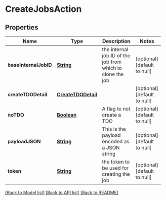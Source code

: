 # CreateJobsAction
## Properties

Name | Type | Description | Notes
------------ | ------------- | ------------- | -------------
**baseInternalJobID** | [**String**](string.md) | the internal job ID of the job from which to clone the job | [optional] [default to null]
**createTDODetail** | [**CreateTDODetail**](CreateTDODetail.md) |  | [optional] [default to null]
**noTDO** | [**Boolean**](boolean.md) | A flag to not create a TDO | [optional] [default to null]
**payloadJSON** | [**String**](string.md) | This is the payload encoded as a JSON string | [optional] [default to null]
**token** | [**String**](string.md) | the token to be used for creating the job | [optional] [default to null]

[[Back to Model list]](../README.md#documentation-for-models) [[Back to API list]](../README.md#documentation-for-api-endpoints) [[Back to README]](../README.md)

